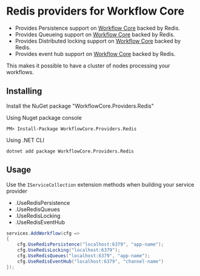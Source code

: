 # Redis providers for Workflow Core

* Provides Persistence support on [Workflow Core](../../README.md) backed by Redis.
* Provides Queueing support on [Workflow Core](../../README.md) backed by Redis.
* Provides Distributed locking support on [Workflow Core](../../README.md) backed by Redis.
* Provides event hub support on [Workflow Core](../../README.md) backed by Redis.

This makes it possible to have a cluster of nodes processing your workflows.

## Installing

Install the NuGet package "WorkflowCore.Providers.Redis"

Using Nuget package console
```
PM> Install-Package WorkflowCore.Providers.Redis
```
Using .NET CLI
```
dotnet add package WorkflowCore.Providers.Redis
```


## Usage

Use the `IServiceCollection` extension methods when building your service provider
* .UseRedisPersistence
* .UseRedisQueues
* .UseRedisLocking
* .UseRedisEventHub

```C#
services.AddWorkflow(cfg =>
{
	cfg.UseRedisPersistence("localhost:6379", "app-name");
    cfg.UseRedisLocking("localhost:6379");
    cfg.UseRedisQueues("localhost:6379", "app-name");
    cfg.UseRedisEventHub("localhost:6379", "channel-name")
});
```
